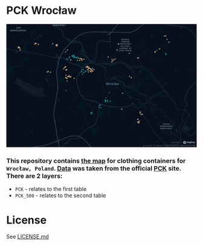 # PCK Wrocław

![PCK Map](./images/pck_map.jpg)

### This repository contains [the map](https://github.com/Calychas/pck_wroclaw/releases/download/0.0.1/pck.html) for clothing containers for `Wrocław, Poland`. [Data](https://www.pck.pl/tekstylia/files/WYKAZ%20PCK%20ODDZIA%C5%81%20WROC%C5%81AW%20402%20;%2016.02.2018.pdf) was taken from the official [PCK](https://www.pck.pl/tekstylia/) site. There are 2 layers: 
* `PCK` - relates to the first table
* `PCK_500` - relates to the second table

# License
See [LICENSE.md](./LICENSE.md)
